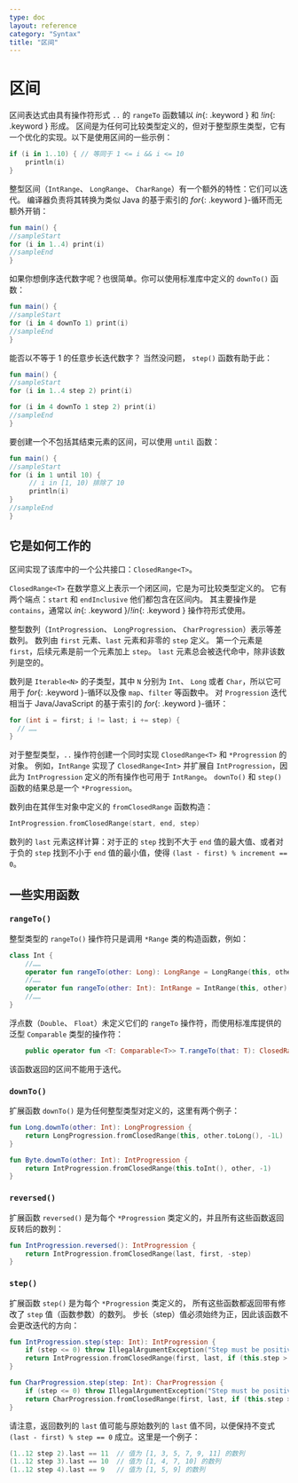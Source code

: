 ```yaml
---
type: doc
layout: reference
category: "Syntax"
title: "区间"
---
```


# 区间

区间表达式由具有操作符形式 `..` 的 `rangeTo` 函数辅以 *in*{: .keyword } 和 *!in*{: .keyword } 形成。
区间是为任何可比较类型定义的，但对于整型原生类型，它有一个优化的实现。以下是使用区间的一些示例：


```kotlin
if (i in 1..10) { // 等同于 1 <= i && i <= 10
    println(i)
}
```


整型区间（`IntRange`、 `LongRange`、 `CharRange`）有一个额外的特性：它们可以迭代。
编译器负责将其转换为类似 Java 的基于索引的 *for*{: .keyword }-循环而无额外开销：


```kotlin
fun main() {
//sampleStart
for (i in 1..4) print(i)
//sampleEnd
}
```


如果你想倒序迭代数字呢？也很简单。你可以使用标准库中定义的 `downTo()` 函数：


```kotlin
fun main() {
//sampleStart
for (i in 4 downTo 1) print(i)
//sampleEnd
}
```


能否以不等于 1 的任意步长迭代数字？ 当然没问题， `step()` 函数有助于此：


```kotlin
fun main() {
//sampleStart
for (i in 1..4 step 2) print(i)

for (i in 4 downTo 1 step 2) print(i)
//sampleEnd
}
```


要创建一个不包括其结束元素的区间，可以使用 `until` 函数：


```kotlin
fun main() {
//sampleStart
for (i in 1 until 10) {
     // i in [1, 10) 排除了 10
     println(i)
}
//sampleEnd
}
```


## 它是如何工作的

区间实现了该库中的一个公共接口：`ClosedRange<T>`。

`ClosedRange<T>` 在数学意义上表示一个闭区间，它是为可比较类型定义的。
它有两个端点：`start` 和 `endInclusive` 他们都包含在区间内。
其主要操作是 `contains`，通常以 *in*{: .keyword }/*!in*{: .keyword } 操作符形式使用。

整型数列（`IntProgression`、 `LongProgression`、 `CharProgression`）表示等差数列。
数列由 `first` 元素、`last` 元素和非零的 `step` 定义。
第一个元素是 `first`，后续元素是前一个元素加上 `step`。 `last` 元素总会被迭代命中，除非该数列是空的。

数列是 `Iterable<N>` 的子类型，其中 `N` 分别为 `Int`、 `Long` 或者 `Char`，所以它可用于 *for*{: .keyword }-循环以及像 `map`、`filter` 等函数中。
对 `Progression` 迭代相当于 Java/JavaScript 的基于索引的 *for*{: .keyword }-循环：


```java
for (int i = first; i != last; i += step) {
  // ……
}
```


对于整型类型，`..` 操作符创建一个同时实现 `ClosedRange<T>` 和 `*Progression` 的对象。
例如，`IntRange` 实现了 `ClosedRange<Int>` 并扩展自 `IntProgression`，因此为 `IntProgression` 定义的所有操作也可用于 `IntRange`。
`downTo()` 和 `step()` 函数的结果总是一个 `*Progression`。

数列由在其伴生对象中定义的 `fromClosedRange` 函数构造：


```kotlin
IntProgression.fromClosedRange(start, end, step)
```


数列的 `last` 元素这样计算：对于正的 `step` 找到不大于 `end` 值的最大值、或者对于负的 `step` 找到不小于 `end` 值的最小值，使得 `(last - first) % increment == 0`。



## 一些实用函数

### `rangeTo()`

整型类型的 `rangeTo()` 操作符只是调用 `*Range` 类的构造函数，例如：


```kotlin
class Int {
    //……
    operator fun rangeTo(other: Long): LongRange = LongRange(this, other)
    //……
    operator fun rangeTo(other: Int): IntRange = IntRange(this, other)
    //……
}
```


浮点数（`Double`、 `Float`）未定义它们的 `rangeTo` 操作符，而使用标准库提供的泛型 `Comparable` 类型的操作符：


```kotlin
    public operator fun <T: Comparable<T>> T.rangeTo(that: T): ClosedRange<T>
```


该函数返回的区间不能用于迭代。

### `downTo()`

扩展函数 `downTo()` 是为任何整型类型对定义的，这里有两个例子：


```kotlin
fun Long.downTo(other: Int): LongProgression {
    return LongProgression.fromClosedRange(this, other.toLong(), -1L)
}

fun Byte.downTo(other: Int): IntProgression {
    return IntProgression.fromClosedRange(this.toInt(), other, -1)
}
```


### `reversed()`

扩展函数 `reversed()` 是为每个 `*Progression` 类定义的，并且所有这些函数返回反转后的数列：


```kotlin
fun IntProgression.reversed(): IntProgression {
    return IntProgression.fromClosedRange(last, first, -step)
}
```


### `step()`

扩展函数 `step()` 是为每个 `*Progression` 类定义的，
所有这些函数都返回带有修改了 `step` 值（函数参数）的数列。
步长（step）值必须始终为正，因此该函数不会更改迭代的方向：


```kotlin
fun IntProgression.step(step: Int): IntProgression {
    if (step <= 0) throw IllegalArgumentException("Step must be positive, was: $step")
    return IntProgression.fromClosedRange(first, last, if (this.step > 0) step else -step)
}

fun CharProgression.step(step: Int): CharProgression {
    if (step <= 0) throw IllegalArgumentException("Step must be positive, was: $step")
    return CharProgression.fromClosedRange(first, last, if (this.step > 0) step else -step)
}
```


请注意，返回数列的 `last` 值可能与原始数列的 `last` 值不同，以便保持不变式 `(last - first) % step == 0` 成立。这里是一个例子：


```kotlin
(1..12 step 2).last == 11  // 值为 [1, 3, 5, 7, 9, 11] 的数列
(1..12 step 3).last == 10  // 值为 [1, 4, 7, 10] 的数列
(1..12 step 4).last == 9   // 值为 [1, 5, 9] 的数列
```

